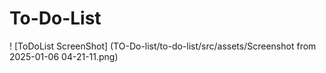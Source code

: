 # To-Do-List
! [ToDoList ScreenShot] (TO-Do-list/to-do-list/src/assets/Screenshot from 2025-01-06 04-21-11.png)

